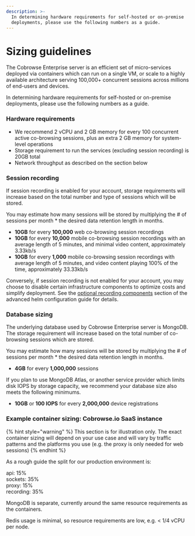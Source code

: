 ```yaml
---
description: >-
  In determining hardware requirements for self-hosted or on-premise
  deployments, please use the following numbers as a guide.
---
```


# Sizing guidelines

The Cobrowse Enterprise server is an efficient set of micro-services deployed via containers which can run on a single VM, or scale to a highly available architecture serving 100,000+ concurrent sessions across millions of end-users and devices.

In determining hardware requirements for self-hosted or on-premise deployments, please use the following numbers as a guide.&#x20;

### Hardware requirements

* We recommend 2 vCPU and 2 GB memory for every 100 concurrent active co-browsing sessions, plus an extra 2 GB memory for system-level operations
* Storage requirement to run the services (excluding session recording) is 20GB total
* Network throughput as described on the section below

### Session recording

If session recording is enabled for your account, storage requirements will increase based on the total number and type of sessions which will be stored.&#x20;

You may estimate how many sessions will be stored by multiplying the # of sessions per month \* the desired data retention length in months.

* **10GB** for every **100,000** web co-browsing session recordings
* **10GB** for every **10,000** mobile co-browsing session recordings with an average length of 5 minutes, and minimal video content, approximately 3.33kb/s
* **10GB** for every **1,000** mobile co-browsing session recordings with average length of 5 minutes, and video content playing 100% of the time, approximately 33.33kb/s

Conversely, if session recording is not enabled for your account, you may choose to disable certain infrastructure components to optimize costs and simplify deployment. See the [optional recording components](broken-reference) section of the advanced helm configuration guide for details.

### Database sizing

The underlying database used by Cobrowse Enterprise server is MongoDB. The storage requirement will increase based on the total number of co-browsing sessions which are stored.&#x20;

You may estimate how many sessions will be stored by multiplying the # of sessions per month \* the desired data retention length in months.

* **4GB** for every **1,000,000** sessions

If you plan to use MongoDB Atlas, or another service provider which limits disk IOPS by storage capacity, we recommend your database size also meets the following minimums.

* **10GB** or **100 IOPS** for every **2,000,000** device registrations

### Example container sizing: Cobrowse.io SaaS instance

{% hint style="warning" %}
This section is for illustration only. The exact container sizing will depend on your use case and will vary by traffic patterns and the platforms you use (e.g. the proxy is only needed for web sessions)
{% endhint %}

As a rough guide the split for our production environment is:

api: 15%\
sockets: 35%\
proxy: 15%\
recording: 35%

MongoDB is separate, currently around the same resource requirements as the containers.

Redis usage is minimal, so resource requirements are low, e.g. < 1/4 vCPU per node.
